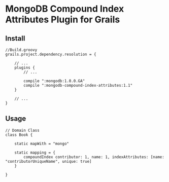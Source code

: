 # MongoDB Compound Index Attributes Plugin for Grails #

## Install ##

    //Build.groovy
    grails.project.dependency.resolution = {

        // ...
        plugins {
            // ...

            compile ":mongodb:1.0.0.GA"
            compile ":mongodb-compound-index-attributes:1.1"
        }

        // ...
    }

## Usage ##

    // Domain Class
    class Book {

        static mapWith = "mongo"

        static mapping = {
            compoundIndex contributor: 1, name: 1, indexAttributes: [name: "contributorUniqueName", unique: true]
        }

    }



